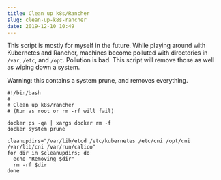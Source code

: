 ```yaml
---
title: Clean up k8s/Rancher
slug: clean-up-k8s-rancher
date: 2019-12-10 10:49
---
```


This script is mostly for myself in the future. While playing around with Kubernetes and Rancher, machines become polluted with directories in `/var`, `/etc`, and `/opt`. Pollution is bad. This script will remove those as well as wiping down a system.

Warning: this contains a system prune, and removes everything.

```
#!/bin/bash
#
# Clean up k8s/rancher
# (Run as root or rm -rf will fail)

docker ps -qa | xargs docker rm -f
docker system prune

cleanupdirs="/var/lib/etcd /etc/kubernetes /etc/cni /opt/cni /var/lib/cni /var/run/calico"
for dir in $cleanupdirs; do
  echo "Removing $dir"
  rm -rf $dir
done
```
